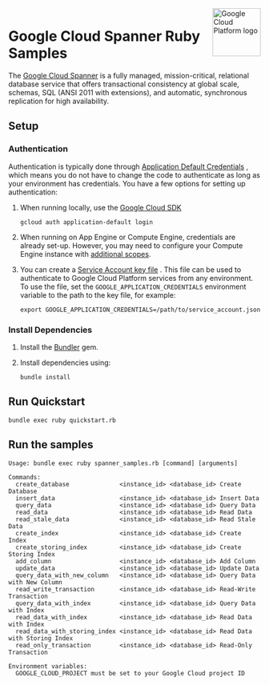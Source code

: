 <img src="https://avatars2.githubusercontent.com/u/2810941?v=3&s=96" alt="Google Cloud Platform logo" title="Google Cloud Platform" align="right" height="96" width="96"/>

# Google Cloud Spanner Ruby Samples

The [Google Cloud Spanner](https://cloud.google.com/spanner/) is a fully
managed, mission-critical, relational database service that offers
transactional consistency at global scale, schemas,
SQL (ANSI 2011 with extensions), and automatic, synchronous replication for
high availability.

## Setup

### Authentication

Authentication is typically done through [Application Default Credentials](https://cloud.google.com/docs/authentication#getting_credentials_for_server-centric_flow)
, which means you do not have to change the code to authenticate as long as your
environment has credentials. You have a few options for setting up
authentication:

1. When running locally, use the [Google Cloud SDK](https://cloud.google.com/sdk/)

    `gcloud auth application-default login`

1. When running on App Engine or Compute Engine, credentials are already set-up.
However, you may need to configure your Compute Engine instance with
[additional scopes](https://cloud.google.com/compute/docs/authentication#using).

1. You can create a [Service Account key file](https://cloud.google.com/docs/authentication#service_accounts)
. This file can be used to authenticate to Google Cloud Platform services from
any environment. To use the file, set the `GOOGLE_APPLICATION_CREDENTIALS`
environment variable to the path to the key file, for example:

    `export GOOGLE_APPLICATION_CREDENTIALS=/path/to/service_account.json`

### Install Dependencies

1. Install the [Bundler](http://bundler.io/) gem.

1. Install dependencies using:

    `bundle install`

## Run Quickstart

    bundle exec ruby quickstart.rb

## Run the samples

    Usage: bundle exec ruby spanner_samples.rb [command] [arguments]

    Commands:
      create_database              <instance_id> <database_id> Create Database
      insert_data                  <instance_id> <database_id> Insert Data
      query_data                   <instance_id> <database_id> Query Data
      read_data                    <instance_id> <database_id> Read Data
      read_stale_data              <instance_id> <database_id> Read Stale Data
      create_index                 <instance_id> <database_id> Create Index
      create_storing_index         <instance_id> <database_id> Create Storing Index
      add_column                   <instance_id> <database_id> Add Column
      update_data                  <instance_id> <database_id> Update Data
      query_data_with_new_column   <instance_id> <database_id> Query Data with New Column
      read_write_transaction       <instance_id> <database_id> Read-Write Transaction
      query_data_with_index        <instance_id> <database_id> Query Data with Index
      read_data_with_index         <instance_id> <database_id> Read Data with Index
      read_data_with_storing_index <instance_id> <database_id> Read Data with Storing Index
      read_only_transaction        <instance_id> <database_id> Read-Only Transaction

    Environment variables:
      GOOGLE_CLOUD_PROJECT must be set to your Google Cloud project ID
